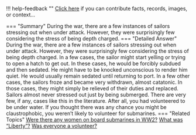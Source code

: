 !!! help-feedback ""
    <a href="/feedback/" data-feedback-link>Click here</a>
    if you can contribute facts, records, images, or context…

<a id="summary"></a>
=== "Summary"
    During the war, there are a few instances of sailors stressing out when under attack. However, they were surprisingly few considering the stress of being depth charged.
=== "Detailed Answer"
    During the war, there are a few instances of sailors stressing out when under attack. However, they were surprisingly few considering the stress of being depth charged.
    In a few cases, the sailor might start yelling or trying to open a hatch to get out. In these cases, he would be forcibly subdued and then sedated. He might have to be knocked unconscious to render him quiet. He would usually remain sedated until returning to port. In a few other cases, the sailors froze and became very withdrawn, almost catatonic. In those cases, they might simply be relieved of their duties and replaced.
    Sailors almost never stressed out just by being submerged. There are very few, if any, cases like this in the literature. After all, you had volunteered to be under water. If you thought there was any chance you might be claustrophobic, you weren’t likely to volunteer for submarines.
=== "Related Topics"
    [Were there any women on board submarines in WW2?](were-there-any-women-on-board-submarines-in-ww2.md#summary)
    [What was “Liberty”?](what-was-liberty.md#summary)
    [Was everyone a volunteer?](was-everyone-a-volunteer.md#summary)
